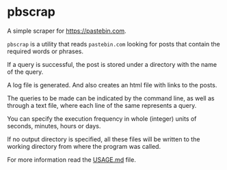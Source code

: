 pbscrap
=======

A simple scraper for <https://pastebin.com>.

`pbscrap` is a utility that reads `pastebin.com` looking for posts that contain
the required words or phrases.

If a query is successful, the post is stored under a directory with the name of
the query.

A log file is generated. And also creates an html file with links to the posts.

The queries to be made can be indicated by the command line, as well as through
a text file, where each line of the same represents a query.

You can specify the execution frequency in whole (integer) units of seconds,
minutes, hours or days.

If no output directory is specified, all these files will be written to the
working directory from where the program was called.

For more information read the [USAGE.md](https://github.com/manueldl/pbscrap/blob/master/USAGE.md) file.
